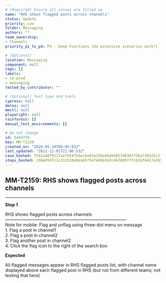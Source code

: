 ```yaml
---
# (Required) Ensure all values are filled up
name: "RHS shows flagged posts across channels"
status: Update
priority: Low
folder: Messaging
authors: ""
team_ownership: 
- Channels
priority_p1_to_p4: P3 - Deep Functions (Do extensive scenarios work?)

# (Optional)
location: Messaging
component: null
tags: []
labels: 
- se-prod
- messaging
tested_by_contributor: ""

# (Optional) Test type and tools
cypress: null
detox: null
mmctl: null
playwright: null
rainforest: []
manual_test_environments: []

# Do not change
id: 5444759
key: MM-T2159
created_on: "2020-05-20T06:05:03Z"
last_updated: "2022-12-01T21:06:53Z"
case_hashed: f502a48f9127ae7654fbdecbe03a350adb464857db307f56a7302d2c51203104afd87f851a68888da9bf8d442aed834a
steps_hashed: c00e05d7c3c313530e9ea65f3ef405b343c4b7805fffcb1bf8417e285ca58d27412d667165d3a892378175f7c3b90d0f
---
```


<!-- (Auto-generated) Based on frontmatter's "key" and "name" -->

## MM-T2159: RHS shows flagged posts across channels

---

**Step 1**

RHS shows flagged posts across channels\
————————————————————————————\
Note for mobile: Flag and unflag using three-dot menu on message\
1\. Flag a post in channel1\
2\. Flag a post in channel2\
3\. Flag another post in channel2\
4\. Click the flag icon to the right of the search box

**Expected**

All flagged messages appear in RHS flagged posts list, with channel name displayed above each flagged post in RHS (but not from different teams; not testing that here)

